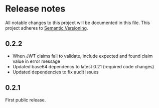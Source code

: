 # Release notes

All notable changes to this project will be documented in this file.
This project adheres to [Semantic Versioning](http://semver.org/).

## 0.2.2
- When JWT claims fail to validate, include expected and found claim value in error message
- Updated base64 dependency to latest 0.21 (required code changes)
- Updated dependencies to fix audit issues

## 0.2.1

First public release.